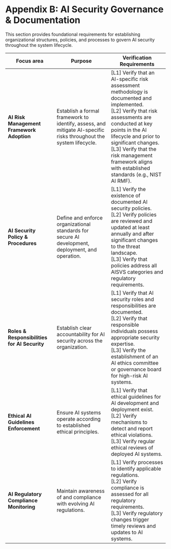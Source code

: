 # Appendix B: AI Security Governance & Documentation

This section provides foundational requirements for establishing organizational structures, policies, and processes to govern AI security throughout the system lifecycle.

| Focus area | Purpose | Verification Requirements |
| --- | --- | --- |
| **AI Risk Management Framework Adoption** | Establish a formal framework to identify, assess, and mitigate AI-specific risks throughout the system lifecycle. | [L1] Verify that an AI-specific risk assessment methodology is documented and implemented.<br>[L2] Verify that risk assessments are conducted at key points in the AI lifecycle and prior to significant changes.<br>[L3] Verify that the risk management framework aligns with established standards (e.g., NIST AI RMF). |
| **AI Security Policy & Procedures** | Define and enforce organizational standards for secure AI development, deployment, and operation. | [L1] Verify the existence of documented AI security policies.<br>[L2] Verify policies are reviewed and updated at least annually and after significant changes to the threat landscape.<br>[L3] Verify that policies address all AISVS categories and regulatory requirements. |
| **Roles & Responsibilities for AI Security** | Establish clear accountability for AI security across the organization. | [L1] Verify that AI security roles and responsibilities are documented.<br>[L2] Verify that responsible individuals possess appropriate security expertise.<br>[L3] Verify the establishment of an AI ethics committee or governance board for high-risk AI systems. |
| **Ethical AI Guidelines Enforcement** | Ensure AI systems operate according to established ethical principles. | [L1] Verify that ethical guidelines for AI development and deployment exist.<br>[L2] Verify mechanisms to detect and report ethical violations.<br>[L3] Verify regular ethical reviews of deployed AI systems. |
| **AI Regulatory Compliance Monitoring** | Maintain awareness of and compliance with evolving AI regulations. | [L1] Verify processes to identify applicable regulations.<br>[L2] Verify compliance is assessed for all regulatory requirements.<br>[L3] Verify regulatory changes trigger timely reviews and updates to AI systems. |